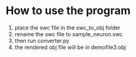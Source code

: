 # How to use the program 
1. place the swc file in the swc_to_obj folder 
2. rename the swc file to sample_neuron.swc 
3. then run converter.py 
4. the rendered obj file will be in demofile3.obj 